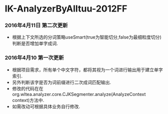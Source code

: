 # IK-AnalyzerByAlltuu-2012FF

### 2016年4月11日 第二次更新
* 根据上下文所选的分词策略useSmart(true为智能切分,false为最细粒度切分)判断是否增加单字成词.  

### 2016年4月10 第一次更新
* 根据项目需求，所有单个中文字符，都将其视为一个词进行输出用于建立单字索引.  
* 另外判断该字是否为词前缀进行二次成词匹配输出.  
* 修改的代码在在org.wltea.analyzer.core.CJKSegmenter.analyze(AnalyzeContext context)方法中.  
* 如需改动可根据具体业务自行修改.  
